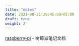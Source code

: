 ```yaml
---
title: "notes"
date: 2021-08-31T20:45:00+08:00
draft: true
weight: 2
---
```


[raspberry-pi](/notes/raspberry-pi/) - 树莓派笔记文档
